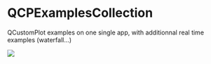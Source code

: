 # QCPExamplesCollection
QCustomPlot examples on one single app, with additionnal real time examples (waterfall...)

![](qcpex.gif)
